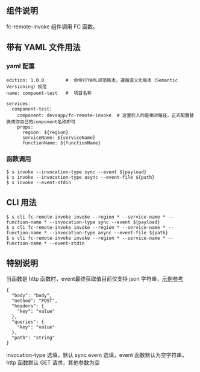 ## 组件说明

fc-remote-invoke 组件调用 FC 函数。

## 带有 YAML 文件用法

### yaml 配置

````
edition: 1.0.0        #  命令行YAML规范版本，遵循语义化版本（Semantic Versioning）规范
name: compoent-test   #  项目名称

services:
  component-test:
    component: devsapp/fc-remote-invoke  # 这里引入的是相对路径，正式配置替换成你自己的component名称即可 
    props:
      region: ${region}
      serviceName: ${serviceName}
      functionName: ${functionName}
````

### 函数调用


````
$ s invoke --invocation-type sync --event ${payload}
$ s invoke --invocation-type async --event-file ${path}
$ s invoke --event-stdin
````

## CLI 用法

````
$ s cli fc-remote-invoke invoke --region * --service-name * --function-name * --invocation-type sync --event ${payload}
$ s cli fc-remote-invoke invoke --region * --service-name * --function-name * --invocation-type async --event-file ${path}
$ s cli fc-remote-invoke invoke --region * --service-name * --function-name * --event-stdin
````

## 特别说明

当函数是 http 函数时，event最终获取值目前仅支持 json 字符串，[示例参考](https://github.com/devsapp/fc-remote-invoke/blob/master/example/http.json)

````
{
  "body": "body",
  "method": "POST",
  "headers": {
    "key": "value"
  },
  "queries": {
    "key": "value"
  },
  "path": "string"
}
````

invocation-type 选填，默认 sync
event 选填，event 函数默认为空字符串，http 函数默认 GET 请求，其他参数为空